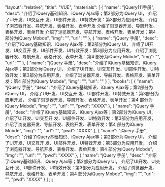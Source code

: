 "layout": "relative",
"title": "VUE",
"materials": [
  {
    "name": "jQuery111手册",
    "desc": "介绍了iQuery基础知识、iQuery Ajax等；第2部分为iQuery UI， 介绍了UI开发、UI交互开 发、UI部件开发、UI特效开发：第3部分为应用开发， 介绍了浏览器开发、导航开发、表格开发、表单开发 介绍了浏览器开发、导航开发、表格开发、表单开发 介绍了浏览器开发、导航开发、表格开发、表单开发：第4 部分为iQuery Mobde",
    "img": "",
    "url": ""
  },
  {
    "name": "jQuery 手册",
    "desc": "介绍了iQuery基础知识、iQuery Ajax等；第2部分为iQuery UI， 介绍了UI开发、UI交互开 发、UI部件开发、UI特效开发：第3部分为应用开发， 介绍了浏览器开发、导航开发、表格开发、表单开发：第4 部分为iQuery Mobde",
    "img": "",
    "url": ""
  },
  {
    "name": "jQuery 手册",
    "desc": "介绍了iQuery基础知识、iQuery Ajax等；第2部分为iQuery UI， 介绍了UI开发、UI交互开 发、UI部件开发、UI特效开发：第3部分为应用开发， 介绍了浏览器开发、导航开发、表格开发、表单开发：第4 部分为iQuery Mobde",
    "img": "",
    "url": ""
  }
],
"books": [
  {
    "name": "jQuery 手册",
    "desc": "介绍了iQuery基础知识、iQuery Ajax等；第2部分为iQuery UI， 介绍了UI开发、UI交互开 发、UI部件开发、UI特效开发：第3部分为应用开发， 介绍了浏览器开发、导航开发、表格开发、表单开发：第4 部分为iQuery Mobde",
    "img": "",
    "url": "",
    "pwd": "XXXX"
  },
  {
    "name": "jQuery 手册",
    "desc": "介绍了iQuery基础知识、iQuery Ajax等；第2部分为iQuery UI， 介绍了UI开发、UI交互开 发、UI部件开发、UI特效开发：第3部分为应用开发， 介绍了浏览器开发、导航开发、表格开发、表单开发：第4 部分为iQuery Mobde",
    "img": "",
    "url": "",
    "pwd": "XXXX"
  },
  {
    "name": "jQuery 手册",
    "desc": "介绍了iQuery基础知识、iQuery Ajax等；第2部分为iQuery UI， 介绍了UI开发、UI交互开 发、UI部件开发、UI特效开发：第3部分为应用开发， 介绍了浏览器开发、导航开发、表格开发、表单开发：第4 部分为iQuery Mobde",
    "img": "",
    "url": "",
    "pwd": "XXXX"
  },
  {
    "name": "jQuery 手册",
    "desc": "介绍了iQuery基础知识、iQuery Ajax等；第2部分为iQuery UI， 介绍了UI开发、UI交互开 发、UI部件开发、UI特效开发：第3部分为应用开发， 介绍了浏览器开发、导航开发、表格开发、表单开发：第4 部分为iQuery Mobde",
    "img": "",
    "url": "",
    "pwd": "XXXX"
  }
]
;;;